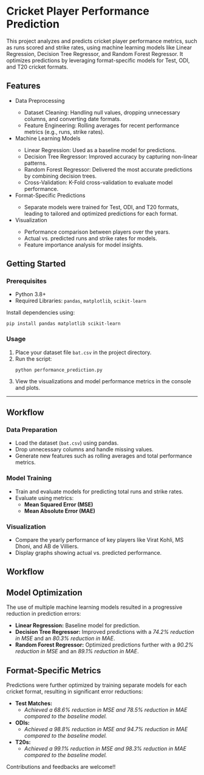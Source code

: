 <h1>Cricket Player Performance Prediction</h1>
    <p>
        This project analyzes and predicts cricket player performance metrics, such as runs scored 
        and strike rates, using machine learning models like Linear Regression, Decision Tree Regressor, 
        and Random Forest Regressor. It optimizes predictions by leveraging format-specific models for 
        Test, ODI, and T20 cricket formats.
    </p>
   <h2> Features </h2>
   <ul>
     <li> Data Preprocessing </li>
       <ul>
          <li>Dataset Cleaning: Handling null values, dropping unnecessary columns, and converting date formats.</li>
          <li>Feature Engineering: Rolling averages for recent performance metrics (e.g., runs, strike rates).</li>
       </ul>
    <li>Machine Learning Models</li>
       <ul>
          <li>Linear Regression: Used as a baseline model for predictions.</li>
          <li>Decision Tree Regressor: Improved accuracy by capturing non-linear patterns.</li>
          <li>Random Forest Regressor: Delivered the most accurate predictions by combining decision trees.</li>
          <li>Cross-Validation: K-Fold cross-validation to evaluate model performance.</li>
       </ul>
    <li>Format-Specific Predictions</li>
           <ul>
               <li>Separate models were trained for Test, ODI, and T20 formats, leading to tailored and optimized predictions for each format.</li>
           </ul>
    <li>Visualization </li>
       <ul>
           <li>Performance comparison between players over the years.</li>
           <li>Actual vs. predicted runs and strike rates for models.</li>
           <li>Feature importance analysis for model insights.</li>
       </ul>
   </ul>
   <h2>Getting Started</h2>

<h3>Prerequisites</h3>
<ul>
    <li>Python 3.8+</li>
    <li>Required Libraries: <code>pandas</code>, <code>matplotlib</code>, <code>scikit-learn</code></li>
</ul>

<p>Install dependencies using:</p>
<pre><code>pip install pandas matplotlib scikit-learn</code></pre>

<h3>Usage</h3>
<ol>
    <li>Place your dataset file <code>bat.csv</code> in the project directory.</li>
    <li>Run the script:
        <pre><code>python performance_prediction.py</code></pre>
    </li>
    <li>View the visualizations and model performance metrics in the console and plots.</li>
</ol>

<hr>

<h2>Workflow</h2>

<h3>Data Preparation</h3>
<ul>
    <li>Load the dataset (<code>bat.csv</code>) using pandas.</li>
    <li>Drop unnecessary columns and handle missing values.</li>
    <li>Generate new features such as rolling averages and total performance metrics.</li>
</ul>

<h3>Model Training</h3>
<ul>
    <li>Train and evaluate models for predicting total runs and strike rates.</li>
    <li>Evaluate using metrics:
        <ul>
            <li><strong>Mean Squared Error (MSE)</strong></li>
            <li><strong>Mean Absolute Error (MAE)</strong></li>
        </ul>
    </li>
</ul>

<h3>Visualization</h3>
<ul>
    <li>Compare the yearly performance of key players like Virat Kohli, MS Dhoni, and AB de Villiers.</li>
    <li>Display graphs showing actual vs. predicted performance.</li>
</ul>
<h2>Workflow</h2>
    <h2>Model Optimization</h2>
    <p>
        The use of multiple machine learning models resulted in a progressive reduction in prediction errors:
    </p>
    <ul>
        <li><strong>Linear Regression:</strong> Baseline model for prediction.</li>
        <li>
            <strong>Decision Tree Regressor:</strong> Improved predictions with a 
            <em>74.2% reduction in MSE</em> and an <em>80.3% reduction in MAE</em>.
        </li>
        <li>
            <strong>Random Forest Regressor:</strong> Optimized predictions further with a 
            <em>90.2% reduction in MSE</em> and an <em>89.1% reduction in MAE</em>.
        </li>
    </ul>
    <h2>Format-Specific Metrics</h2>
    <p>
        Predictions were further optimized by training separate models for each cricket format, 
        resulting in significant error reductions:
    </p>
    <ul>
        <li><strong>Test Matches:</strong>
            <ul>
                <li><em>Achieved a 68.6% reduction in MSE and 78.5% reduction in MAE compared to the baseline model.</em></li>
            </ul>
        </li>
        <li><strong>ODIs:</strong>
            <ul>
                <li><em>Achieved a 98.8% reduction in MSE and 94.7% reduction in MAE compared to the baseline model.</em></li>
            </ul>
        </li>
        <li><strong>T20s:</strong>
            <ul>
                <li><em>Achieved a 99.1% reduction in MSE and 98.3% reduction in MAE compared to the baseline model.</em></li>
            </ul>
        </li>
    </ul>
Contributions and feedbacks are welcome!!
